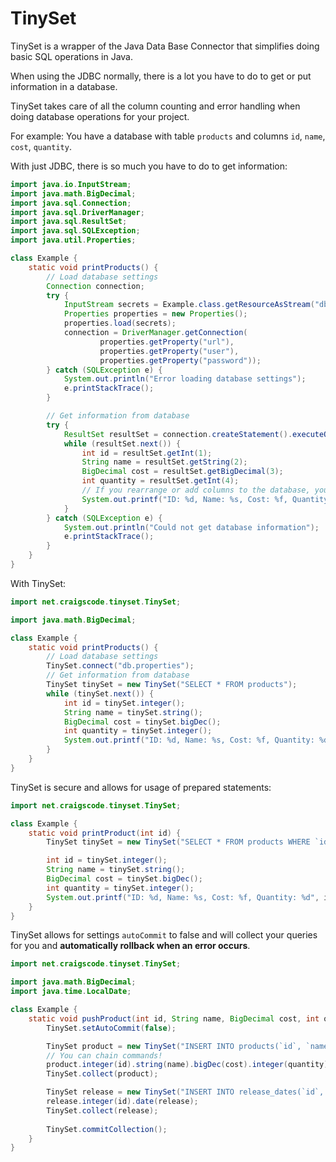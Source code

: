 # TinySet

TinySet is a wrapper of the Java Data Base Connector that simplifies doing basic SQL operations in Java.

When using the JDBC normally, there is a lot you have to do to get or put information in a database.

TinySet takes care of all the column counting and error handling when doing database operations for your project.

For example: You have a database with table `products` and columns `id`, `name`, `cost`, `quantity`.

With just JDBC, there is so much you have to do to get information:

```java
import java.io.InputStream;
import java.math.BigDecimal;
import java.sql.Connection;
import java.sql.DriverManager;
import java.sql.ResultSet;
import java.sql.SQLException;
import java.util.Properties;

class Example {
    static void printProducts() {
        // Load database settings
        Connection connection;
        try {
            InputStream secrets = Example.class.getResourceAsStream("db.properties");
            Properties properties = new Properties();
            properties.load(secrets);
            connection = DriverManager.getConnection(
                    properties.getProperty("url"),
                    properties.getProperty("user"),
                    properties.getProperty("password"));
        } catch (SQLException e) {
            System.out.println("Error loading database settings");
            e.printStackTrace();
        }

        // Get information from database
        try {
            ResultSet resultSet = connection.createStatement().executeQuery("SELECT * FROM products");
            while (resultSet.next()) {
                int id = resultSet.getInt(1);
                String name = resultSet.getString(2);
                BigDecimal cost = resultSet.getBigDecimal(3);
                int quantity = resultSet.getInt(4);
                // If you rearrange or add columns to the database, you have to recode column numbers.
                System.out.printf("ID: %d, Name: %s, Cost: %f, Quantity: %d", id, name, cost, quantity);
            }
        } catch (SQLException e) {
            System.out.println("Could not get database information");
            e.printStackTrace();
        }
    }
}
```

With TinySet:

```java
import net.craigscode.tinyset.TinySet;

import java.math.BigDecimal;

class Example {
    static void printProducts() {
        // Load database settings
        TinySet.connect("db.properties");
        // Get information from database
        TinySet tinySet = new TinySet("SELECT * FROM products");
        while (tinySet.next()) {
            int id = tinySet.integer();
            String name = tinySet.string();
            BigDecimal cost = tinySet.bigDec();
            int quantity = tinySet.integer();
            System.out.printf("ID: %d, Name: %s, Cost: %f, Quantity: %d", id, name, cost, quantity);
        }
    }
}
```

TinySet is secure and allows for usage of prepared statements:

```java
import net.craigscode.tinyset.TinySet;

class Example {
    static void printProduct(int id) {
        TinySet tinySet = new TinySet("SELECT * FROM products WHERE `id` = ?").integer(id);

        int id = tinySet.integer();
        String name = tinySet.string();
        BigDecimal cost = tinySet.bigDec();
        int quantity = tinySet.integer();
        System.out.printf("ID: %d, Name: %s, Cost: %f, Quantity: %d", id, name, cost, quantity);
    }
}
```

TinySet allows for settings `autoCommit` to false and will collect your queries for you and **automatically rollback
when an error occurs**.

```java
import net.craigscode.tinyset.TinySet;

import java.math.BigDecimal;
import java.time.LocalDate;

class Example {
    static void pushProduct(int id, String name, BigDecimal cost, int quantity, LocalDate release) {
        TinySet.setAutoCommit(false);

        TinySet product = new TinySet("INSERT INTO products(`id`, `name`, `cost`, `quantity`) VALUES (?, ?, ?, ?");
        // You can chain commands!
        product.integer(id).string(name).bigDec(cost).integer(quantity);
        TinySet.collect(product);

        TinySet release = new TinySet("INSERT INTO release_dates(`id`, `release_date`) VALUES (?, ?)");
        release.integer(id).date(release);
        TinySet.collect(release);
        
        TinySet.commitCollection();
    }
}
```